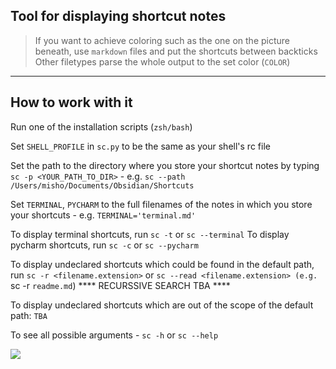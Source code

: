 ## Tool for displaying shortcut notes

> If you want to achieve coloring such as the one on the picture beneath, use `markdown` files and put the shortcuts between backticks
> Other filetypes parse the whole output to the set color (`COLOR`)

---
## How to work with it
Run one of the installation scripts (`zsh/bash`)

Set `SHELL_PROFILE` in `sc.py` to be the same as your shell's rc file  

Set the path to the directory where you store your shortcut notes by typing `sc -p <YOUR_PATH_TO_DIR>` - e.g. `sc --path /Users/misho/Documents/Obsidian/Shortcuts`

Set `TERMINAL`, `PYCHARM` to the full filenames of the notes in which you store your shortcuts - e.g. `TERMINAL='terminal.md'`  

To display terminal shortcuts, run `sc -t` or `sc --terminal`
To display pycharm shortcuts, run `sc -c` or `sc --pycharm`

To display undeclared shortcuts which could be found in the default path, run `sc -r <filename.extension>` or `sc --read <filename.extension> (e.g. `sc -r `readme.md`) **** RECURSSIVE SEARCH TBA ****

To display undeclared shortcuts which are out of the scope of the default path: `TBA`

To see all possible arguments - `sc -h` or `sc --help`


<img src="https://i.ibb.co/zGsrqJh/Screenshot-2022-08-24-at-10-49-32.png"/>
